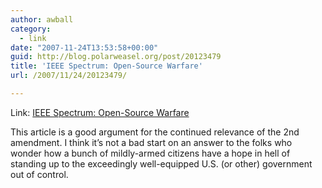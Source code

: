 ```yaml
---
author: awball
category:
  - link
date: "2007-11-24T13:53:58+00:00"
guid: http://blog.polarweasel.org/post/20123479
title: 'IEEE Spectrum: Open-Source Warfare'
url: /2007/11/24/20123479/

---
```

Link: [IEEE Spectrum: Open-Source Warfare](http://spectrum.ieee.org/nov07/5668)

This article is a good argument for the continued relevance of the 2nd amendment. I think it’s not a bad start on an answer to the folks who wonder how a bunch of mildly-armed citizens have a hope in hell of standing up to the exceedingly well-equipped U.S. (or other) government out of control.
